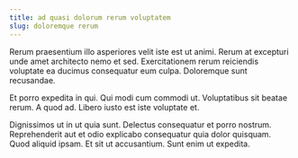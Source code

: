 ```yaml
---
title: ad quasi dolorum rerum voluptatem
slug: doloremque rerum
---
```


Rerum praesentium illo asperiores velit iste est ut animi. Rerum at excepturi unde amet architecto nemo et sed. Exercitationem rerum reiciendis voluptate ea ducimus consequatur eum culpa. Doloremque sunt recusandae.

Et porro expedita in qui. Qui modi cum commodi ut. Voluptatibus sit beatae rerum. A quod ad. Libero iusto est iste voluptate et.

Dignissimos ut in ut quia sunt. Delectus consequatur et porro nostrum. Reprehenderit aut et odio explicabo consequatur quia dolor quisquam. Quod aliquid ipsam. Et sit ut accusantium. Sunt enim ut expedita.
